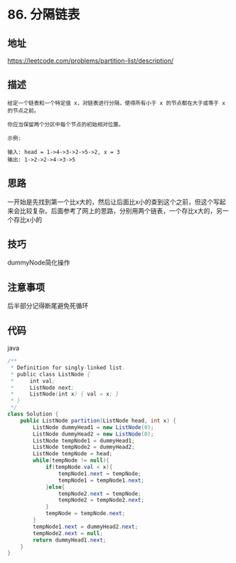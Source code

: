 # 86. 分隔链表

## 地址

https://leetcode.com/problems/partition-list/description/

## 描述

```
给定一个链表和一个特定值 x，对链表进行分隔，使得所有小于 x 的节点都在大于或等于 x 的节点之前。

你应当保留两个分区中每个节点的初始相对位置。

示例:

输入: head = 1->4->3->2->5->2, x = 3
输出: 1->2->2->4->3->5
```

## 思路

一开始是先找到第一个比x大的，然后让后面比x小的查到这个之前，但这个写起来会比较复杂。后面参考了网上的思路，分别用两个链表，一个存比x大的，另一个存比x小的

## 技巧

dummyNode简化操作

## 注意事项

后半部分记得断尾避免死循环

## 代码

java

```java
/**
 * Definition for singly-linked list.
 * public class ListNode {
 *     int val;
 *     ListNode next;
 *     ListNode(int x) { val = x; }
 * }
 */
class Solution {
    public ListNode partition(ListNode head, int x) {
        ListNode dummyHead1 = new ListNode(0);
        ListNode dummyHead2 = new ListNode(0);
        ListNode tempNode1 = dummyHead1;
        ListNode tempNode2 = dummyHead2;
        ListNode tempNode = head;
        while(tempNode != null){
            if(tempNode.val < x){
                tempNode1.next = tempNode;
                tempNode1 = tempNode1.next;
            }else{
                tempNode2.next = tempNode;
                tempNode2 = tempNode2.next;
            }
            tempNode = tempNode.next;
        }
        tempNode1.next = dummyHead2.next;
        tempNode2.next = null;
        return dummyHead1.next;
    }
}
```